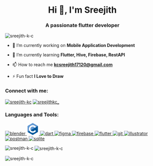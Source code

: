 <h1 align="center">Hi 👋, I'm Sreejith</h1>
<h3 align="center">A passionate flutter developer</h3>

<p align="left"> <img src="https://komarev.com/ghpvc/?username=sreejith-k-c&label=Profile%20views&color=0e75b6&style=flat" alt="sreejith-k-c" /> </p>

- 🔭 I’m currently working on **Mobile Application Development**

- 🌱 I’m currently learning **Flutter, Hive, Firebase, RestAPI**

- 📫 How to reach me **kcsreejith17120@gmail.com**

- ⚡ Fun fact **I Love to Draw**

<h3 align="left">Connect with me:</h3>
<p align="left">
<a href="https://linkedin.com/in/sreejith-kc" target="blank"><img align="center" src="https://raw.githubusercontent.com/rahuldkjain/github-profile-readme-generator/master/src/images/icons/Social/linked-in-alt.svg" alt="sreejith-kc" height="30" width="40" /></a>
<a href="https://instagram.com/sreejithkc_" target="blank"><img align="center" src="https://raw.githubusercontent.com/rahuldkjain/github-profile-readme-generator/master/src/images/icons/Social/instagram.svg" alt="sreejithkc_" height="30" width="40" /></a>
</p>

<h3 align="left">Languages and Tools:</h3>
<p align="left"> <a href="https://www.blender.org/" target="_blank" rel="noreferrer"> <img src="https://download.blender.org/branding/community/blender_community_badge_white.svg" alt="blender" width="40" height="40"/> </a> <a href="https://www.cprogramming.com/" target="_blank" rel="noreferrer"> <img src="https://raw.githubusercontent.com/devicons/devicon/master/icons/c/c-original.svg" alt="c" width="40" height="40"/> </a> <a href="https://dart.dev" target="_blank" rel="noreferrer"> <img src="https://www.vectorlogo.zone/logos/dartlang/dartlang-icon.svg" alt="dart" width="40" height="40"/> </a> <a href="https://www.figma.com/" target="_blank" rel="noreferrer"> <img src="https://www.vectorlogo.zone/logos/figma/figma-icon.svg" alt="figma" width="40" height="40"/> </a> <a href="https://firebase.google.com/" target="_blank" rel="noreferrer"> <img src="https://www.vectorlogo.zone/logos/firebase/firebase-icon.svg" alt="firebase" width="40" height="40"/> </a> <a href="https://flutter.dev" target="_blank" rel="noreferrer"> <img src="https://www.vectorlogo.zone/logos/flutterio/flutterio-icon.svg" alt="flutter" width="40" height="40"/> </a> <a href="https://git-scm.com/" target="_blank" rel="noreferrer"> <img src="https://www.vectorlogo.zone/logos/git-scm/git-scm-icon.svg" alt="git" width="40" height="40"/> </a> <a href="https://www.adobe.com/in/products/illustrator.html" target="_blank" rel="noreferrer"> <img src="https://www.vectorlogo.zone/logos/adobe_illustrator/adobe_illustrator-icon.svg" alt="illustrator" width="40" height="40"/> </a> <a href="https://postman.com" target="_blank" rel="noreferrer"> <img src="https://www.vectorlogo.zone/logos/getpostman/getpostman-icon.svg" alt="postman" width="40" height="40"/> </a> <a href="https://www.sqlite.org/" target="_blank" rel="noreferrer"> <img src="https://www.vectorlogo.zone/logos/sqlite/sqlite-icon.svg" alt="sqlite" width="40" height="40"/> </a> </p>

<p><img align="left" src="https://github-readme-stats.vercel.app/api/top-langs?username=sreejith-k-c&show_icons=true&locale=en&layout=compact" alt="sreejith-k-c" /></p>

<p>&nbsp;<img align="center" src="https://github-readme-stats.vercel.app/api?username=sreejith-k-c&show_icons=true&locale=en" alt="sreejith-k-c" /></p>

<p><img align="center" src="https://github-readme-streak-stats.herokuapp.com/?user=sreejith-k-c&" alt="sreejith-k-c" /></p>
